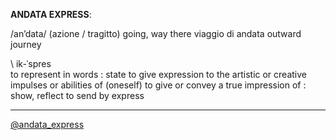 **ANDATA EXPRESS**: 

/an’data/
(azione / tragitto)
going, way there
viaggio di andata outward journey 

\ ik-ˈspres\
to represent in words : state
to give expression to the artistic or creative impulses or abilities of (oneself)
to give or convey a true impression of : show, reflect
to send by express

---------
[@andata_express](https://twitter.com/andata_express)
